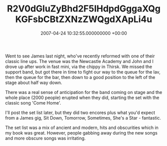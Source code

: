 ﻿---
layout: post
title: !binary |-
  R2V0dGluZyBhd2F5IHdpdGggaXQgKGFsbCBtZXNzZWQgdXApLi4u
wordpress_id: 45
wordpress_url: !binary |-
  aHR0cDovL2phbWVzYW5kY2xhcmUubmV0L2xpZmUvP3A9NA==
date: 2007-04-24 10:32:55.000000000 +00:00
---
Went to see James last night, who've recently reformed with one of their classic line ups. The venue was the Newcastle Academy and John and I drove up after work in fast mini, via the chippy in Thirsk. We missed the support band, but got there in time to fight our way to the queue for the lav, then the queue for the bar, then down to a good position to the left of the stage about half way down.

There was a real sense of anticipation for the band coming on stage and the whole place (2000 people) erupted when they did, starting the set with the classic song 'Come Home'.

I'll post the set list later, but they did two encores plus what you'd expect from a James gig, Sit Down, Tomorrow, Sometimes, She's a Star - fantastic.

The set list was a mix of ancient and modern, hits and obscurities which in my book was great. However, people gabbing away during the new songs and more obscure songs was irritating.
